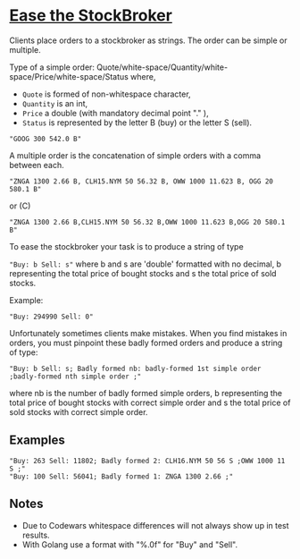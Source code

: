 # [Ease the StockBroker](https://www.codewars.com/kata/ease-the-stockbroker "https://www.codewars.com/kata/54de3257f565801d96001200")

Clients place orders to a stockbroker as strings. The order can be simple or multiple.  

Type of a simple order: Quote/white-space/Quantity/white-space/Price/white-space/Status where,
  - `Quote` is formed of non-whitespace character, 
  - `Quantity` is an int, 
  - `Price` a double (with mandatory decimal point "." ), 
  - `Status` is represented by the letter B (buy) or the letter S (sell).

`"GOOG 300 542.0 B"`

A multiple order is the concatenation of simple orders with a comma between each.

`"ZNGA 1300 2.66 B, CLH15.NYM 50 56.32 B, OWW 1000 11.623 B, OGG 20 580.1 B"`

or (C)

`"ZNGA 1300 2.66 B,CLH15.NYM 50 56.32 B,OWW 1000 11.623 B,OGG 20 580.1 B"`

To ease the stockbroker your task is to produce a string of type

`"Buy: b Sell: s"`
  where b and s are 'double' 
  formatted with no decimal, b representing the total price of bought stocks and s the total price of sold stocks.
  
  Example: 
  
  `"Buy: 294990 Sell: 0"`
  
  Unfortunately sometimes clients make mistakes. When you find mistakes in orders, you must pinpoint these badly formed orders
  and produce a string of type:
  
  `"Buy: b Sell: s; Badly formed nb: badly-formed 1st simple order ;badly-formed nth simple order ;"`
  
  where nb is the number of badly formed simple orders, b representing the total price of bought stocks
  with correct simple order and s the total price of sold stocks with correct simple order.

## Examples 

```
"Buy: 263 Sell: 11802; Badly formed 2: CLH16.NYM 50 56 S ;OWW 1000 11 S ;"
"Buy: 100 Sell: 56041; Badly formed 1: ZNGA 1300 2.66 ;"
```

## Notes

 - Due to Codewars whitespace differences will not always show up in test results.
 - With Golang use a format with "%.0f" for "Buy" and "Sell".